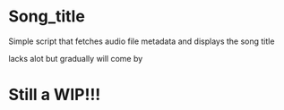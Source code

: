 # Song_title
Simple script that fetches audio file metadata and displays the song title

lacks alot but gradually will come by

# Still a WIP!!!